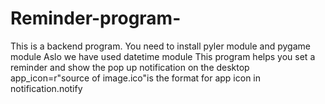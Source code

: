 # Reminder-program-
This is a backend program.
You need to install pyler module and pygame module
Aslo we have used datetime module
This program helps you set a reminder and show the pop up notification on the desktop
app_icon=r"source of image.ico"is the format for app icon in notification.notify
